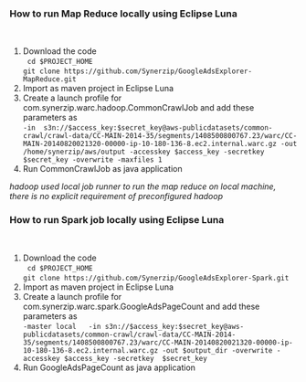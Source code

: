 

<h3> How to run Map Reduce locally using Eclipse Luna</h3><br/>
<ol>
<li>Download the code <br/>
<code> cd $PROJECT_HOME </code><br/>
<code>git clone https://github.com/Synerzip/GoogleAdsExplorer-MapReduce.git</code>
</li>
<li>Import as maven project in Eclipse Luna</li>
<li>Create a launch profile for com.synerzip.warc.hadoop.CommonCrawlJob and add these parameters as<br/>
<code>-in  s3n://$access_key:$secret_key@aws-publicdatasets/common-crawl/crawl-data/CC-MAIN-2014-35/segments/1408500800767.23/warc/CC-MAIN-20140820021320-00000-ip-10-180-136-8.ec2.internal.warc.gz -out  /home/synerzip/aws/output -accesskey $access_key -secretkey  $secret_key -overwrite -maxfiles 1</code></li>
<li>Run CommonCrawlJob as java application</li>
</ol>
<i>hadoop used local job runner to run the map reduce on local machine, there is no explicit requirement of preconfigured hadoop </i>

<h3> How to run Spark job locally using Eclipse Luna</h3><br/>
<ol>
<li>Download the code <br/>
<code> cd $PROJECT_HOME </code><br/>
<code>git clone https://github.com/Synerzip/GoogleAdsExplorer-Spark.git</code>
</li>
<li>Import as maven project in Eclipse Luna</li>
<li>Create a launch profile for com.synerzip.warc.spark.GoogleAdsPageCount and add these parameters as<br/>
<code>-master local   -in s3n://$access_key:$secret_key@aws-publicdatasets/common-crawl/crawl-data/CC-MAIN-2014-35/segments/1408500800767.23/warc/CC-MAIN-20140820021320-00000-ip-10-180-136-8.ec2.internal.warc.gz -out $output_dir -overwrite -accesskey $access_key -secretkey  $secret_key</code></li>
<li>Run GoogleAdsPageCount as java application</li>
</ol>


